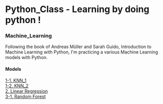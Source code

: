 # Python_Class - Learning by doing python !



### Machine_Learning
Following the book of Andreas Müller and Sarah Guido, Introduction to Machine Learning with Python, 
I'm practicing a various Machine Learning models with Python.

#### Models
[1-1. KNN_1](Machine_Learning/0504_knn.py) <br>
[1-2. KNN_2](Machine_Learning/0508_knn2.py) <br>
[2. Linear Regression](Machine_Learning/0509_linear.regression.py) <br>
[3-1. Random Forest](Machine_Learning/0511_random.forest1.py) <br>
